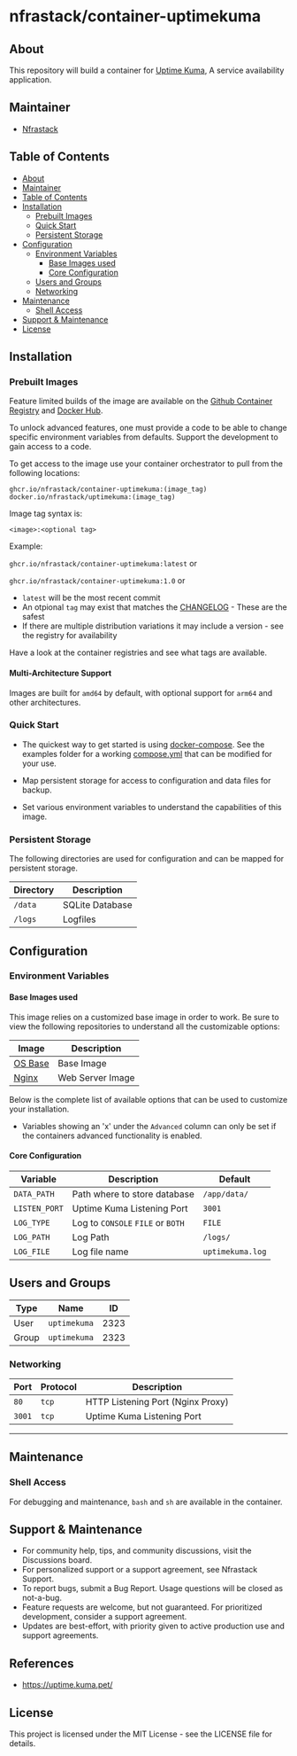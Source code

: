 # nfrastack/container-uptimekuma

## About

This repository will build a container for [Uptime Kuma](https://uptime.kuma.pet/), A service availability application.

## Maintainer

* [Nfrastack](https://www.nfrastack.com)

## Table of Contents


* [About](#about)
* [Maintainer](#maintainer)
* [Table of Contents](#table-of-contents)
* [Installation](#installation)
  * [Prebuilt Images](#prebuilt-images)
  * [Quick Start](#quick-start)
  * [Persistent Storage](#persistent-storage)
* [Configuration](#configuration)
  * [Environment Variables](#environment-variables)
    * [Base Images used](#base-images-used)
    * [Core Configuration](#core-configuration)
  * [Users and Groups](#users-and-groups)
  * [Networking](#networking)
* [Maintenance](#maintenance)
  * [Shell Access](#shell-access)
* [Support & Maintenance](#support--maintenance)
* [License](#license)

## Installation

### Prebuilt Images

Feature limited builds of the image are available on the [Github Container Registry](https://github.com/nfrastack/container-uptimekuma/pkgs/container/container-uptimekuma) and [Docker Hub](https://hub.docker.com/r/nfrastack/uptimekuma).

To unlock advanced features, one must provide a code to be able to change specific environment variables from defaults. Support the development to gain access to a code.

To get access to the image use your container orchestrator to pull from the following locations:

```
ghcr.io/nfrastack/container-uptimekuma:(image_tag)
docker.io/nfrastack/uptimekuma:(image_tag)
```

Image tag syntax is:

`<image>:<optional tag>`

Example:

`ghcr.io/nfrastack/container-uptimekuma:latest` or

`ghcr.io/nfrastack/container-uptimekuma:1.0` or

* `latest` will be the most recent commit
* An otpional `tag` may exist that matches the [CHANGELOG](CHANGELOG.md) - These are the safest
* If there are multiple distribution variations it may include a version - see the registry for availability

Have a look at the container registries and see what tags are available.

#### Multi-Architecture Support

Images are built for `amd64` by default, with optional support for `arm64` and other architectures.

### Quick Start

* The quickest way to get started is using [docker-compose](https://docs.docker.com/compose/). See the examples folder for a working [compose.yml](examples/compose.yml) that can be modified for your use.

* Map persistent storage for access to configuration and data files for backup.
* Set various environment variables to understand the capabilities of this image.

### Persistent Storage

The following directories are used for configuration and can be mapped for persistent storage.

| Directory | Description     |
| --------- | --------------- |
| `/data`   | SQLite Database |
| `/logs`   | Logfiles        |

## Configuration

### Environment Variables

#### Base Images used

This image relies on a customized base image in order to work.
Be sure to view the following repositories to understand all the customizable options:

| Image                                                   | Description      |
| ------------------------------------------------------- | ---------------- |
| [OS Base](https://github.com/nfrastack/container-base/) | Base Image       |
| [Nginx](https://github.com/nfrastack/container-nginx/)  | Web Server Image |

Below is the complete list of available options that can be used to customize your installation.

* Variables showing an 'x' under the `Advanced` column can only be set if the containers advanced functionality is enabled.

#### Core Configuration

| Variable      | Description                       | Default          |
| ------------- | --------------------------------- | ---------------- |
| `DATA_PATH`   | Path where to store database      | `/app/data/`     |
| `LISTEN_PORT` | Uptime Kuma Listening Port        | `3001`           |
| `LOG_TYPE`    | Log to `CONSOLE` `FILE` or `BOTH` | `FILE`           |
| `LOG_PATH`    | Log Path                          | `/logs/`         |
| `LOG_FILE`    | Log file name                     | `uptimekuma.log` |

## Users and Groups

| Type  | Name  | ID   |
| ----- | ----- | ---- |
| User  | `uptimekuma` | 2323 |
| Group | `uptimekuma` | 2323 |

### Networking

| Port | Protocol | Description |
| ---- | -------- | ----------- |
| `80` | `tcp` | HTTP Listening Port (Nginx Proxy) |
| `3001` | `tcp` | Uptime Kuma Listening Port |

* * *

## Maintenance

### Shell Access

For debugging and maintenance, `bash` and `sh` are available in the container.


## Support & Maintenance

* For community help, tips, and community discussions, visit the Discussions board.
* For personalized support or a support agreement, see Nfrastack Support.
* To report bugs, submit a Bug Report. Usage questions will be closed as not-a-bug.
* Feature requests are welcome, but not guaranteed. For prioritized development, consider a support agreement.
* Updates are best-effort, with priority given to active production use and support agreements.

## References

* <https://uptime.kuma.pet/>

## License

This project is licensed under the MIT License - see the LICENSE file for details.
